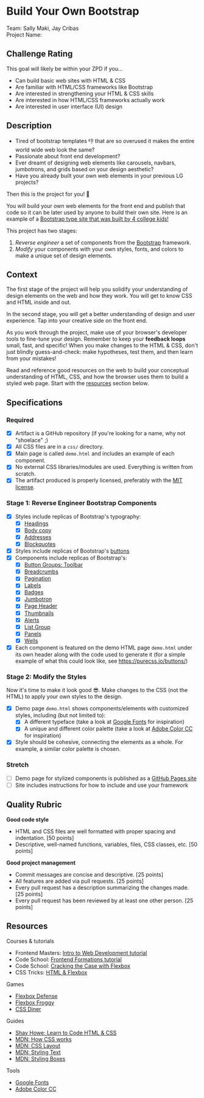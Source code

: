 # Build Your Own Bootstrap

Team: Sally Maki, Jay Cribas  
Project Name:   

## Challenge Rating

This goal will likely be within your ZPD if you...

- Can build basic web sites with HTML & CSS
- Are familiar with HTML/CSS frameworks like Bootstrap
- Are interested in strengthening your HTML & CSS skills
- Are interested in how HTML/CSS frameworks actually work
- Are interested in user interface (UI) design

## Description

- Tired of bootstrap templates 👎 that are so overused it makes the entire world wide web look the same?
- Passionate about front end development?
- Ever dreamt of designing web elements like carousels, navbars, jumbotrons, and grids based on your design aesthetic?
- Have you already built your own web elements in your previous LG projects?

Then this is the project for you! 🎉

You will build your own web elements for the front end and publish that code so it can be later used by anyone to build their own site. Here is an example of a [Bootstrap type site that was built by 4 college kids!](http://materializecss.com/about.html)

This project has two stages:

1. _Reverse engineer_ a set of components from the [Bootstrap][bootstrap] framework.
2. _Modify_ your components with your own styles, fonts, and colors to make a unique set of design elements.

## Context

The first stage of the project will help you solidify your understanding of design elements on the web and how they work. You will get to know CSS and HTML inside and out.

In the second stage, you will get a better understanding of design and user experience. Tap into your creative side on the front end.

As you work through the project, make use of your browser's developer tools to fine-tune your design. Remember to keep your **feedback loops** small, fast, and specific! When you make changes to the HTML & CSS, don't just blindly guess-and-check: make hypotheses, test them, and then learn from your mistakes!

Read and reference good resources on the web to build your conceptual understanding of HTML, CSS, and how the browser uses them to build a styled web page. Start with the [resources](#resources) section below.

## Specifications

### Required

- [x] Artifact is a GitHub repository (if you're looking for a name, why not "shoelace" ;)
- [x] All CSS files are in a `css/` directory.
- [x] Main page is called `demo.html` and includes an example of each component.
- [x] No external CSS libraries/modules are used. Everything is written from scratch.
- [x] The artifact produced is properly licensed, preferably with the [MIT license](https://opensource.org/licenses/MIT).

### Stage 1: Reverse Engineer Bootstrap Components

- [x] Styles include replicas of Bootstrap's typography:
  - [x] [Headings](http://getbootstrap.com/css/#type-headings)
  - [x] [Body copy](http://getbootstrap.com/css/#type-body-copy)
  - [x] [Addresses](http://getbootstrap.com/css/#type-addresses)
  - [x] [Blockquotes](http://getbootstrap.com/css/#type-blockquotes)
- [x] Styles include replicas of Bootstrap's [buttons](http://getbootstrap.com/css/#buttons)
- [x] Components include replicas of Bootstrap's:
  - [x] [Button Groups: Toolbar](http://getbootstrap.com/components/#btn-groups-toolbar)
  - [x] [Breadcrumbs](http://getbootstrap.com/components/#breadcrumbs)
  - [x] [Pagination](http://getbootstrap.com/components/#pagination)
  - [x] [Labels](http://getbootstrap.com/components/#labels)
  - [x] [Badges](http://getbootstrap.com/components/#badges)
  - [x] [Jumbotron](http://getbootstrap.com/components/#jumbotron)
  - [x] [Page Header](http://getbootstrap.com/components/#page-header)
  - [x] [Thumbnails](http://getbootstrap.com/components/#thumbnails)
  - [x] [Alerts](http://getbootstrap.com/components/#alerts)
  - [x] [List Group](http://getbootstrap.com/components/#list-group)
  - [x] [Panels](http://getbootstrap.com/components/#panels)
  - [x] [Wells](http://getbootstrap.com/components/#wells)
- [x] Each component is featured on the demo HTML page `demo.html` under its own header along with the code used to generate it (for a simple example of what this could look like, see https://purecss.io/buttons/)

### Stage 2: Modify the Styles

Now it's time to make it look good 😎. Make changes to the CSS (not the HTML) to apply your own styles to the design.

- [x] Demo page `demo.html` shows components/elements with customized styles, including (but not limited to):
  - [x] A different typeface (take a look at [Google Fonts][google-fonts] for inspiration)
  - [x] A unique and different color palette (take a look at [Adobe Color CC][adobe-color] for inspiration)
- [x] Style should be cohesive, connecting the elements as a whole. For example, a similar color palette is chosen.

### Stretch

- [ ] Demo page for stylized components is published as a [GitHub Pages site](https://pages.github.com/)
- [ ] Site includes instructions for how to include and use your framework

## Quality Rubric

**Good code style**
- HTML and CSS files are well formatted with proper spacing and indentation. [50 points]
- Descriptive, well-named functions, variables, files, CSS classes, etc. [50 points]

**Good project management**
- Commit messages are concise and descriptive. [25 points]
- All features are added via pull requests. [25 points]
- Every pull request has a description summarizing the changes made. [25 points]
- Every pull request has been reviewed by at least one other person. [25 points]

## Resources

Courses & tutorials

- Frontend Masters: [Intro to Web Development tutorial](https://frontendmasters.com/courses/web-development/)
- Code School: [Frontend Formations tutorial](https://www.codeschool.com/courses/front-end-formations)
- Code School: [Cracking the Case with Flexbox](https://www.codeschool.com/courses/cracking-the-case-with-flexbox)
- CSS Tricks: [HTML & Flexbox](https://css-tricks.com/video-screencasts/148-laying-things-html-flexbox-dee-gill/)

Games

- [Flexbox Defense](http://www.flexboxdefense.com/)
- [Flexbox Froggy](http://flexboxfroggy.com/)
- [CSS Diner](https://flukeout.github.io/)

Guides

- [Shay Howe: Learn to Code HTML & CSS](http://learn.shayhowe.com/html-css/)
- [MDN: How CSS works](https://developer.mozilla.org/en-US/docs/Learn/CSS/Introduction_to_CSS/How_CSS_works)
- [MDN: CSS Layout](https://developer.mozilla.org/en-US/docs/Learn/CSS/CSS_layout)
- [MDN: Styling Text](https://developer.mozilla.org/en-US/docs/Learn/CSS/Styling_text)
- [MDN: Styling Boxes](https://developer.mozilla.org/en-US/docs/Learn/CSS/Styling_boxes)

Tools

- [Google Fonts][google-fonts]
- [Adobe Color CC][adobe-color]

[bootstrap]: http://getbootstrap.com/
[google-fonts]: https://fonts.google.com/
[adobe-color]: https://color.adobe.com/explore/newest/
